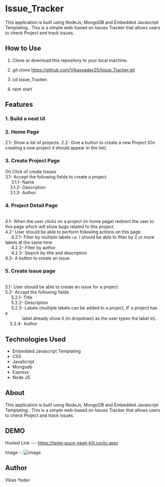 # Issue_Tracker
This application is built using NodeJs, MongoDB and Embedded Javascript Templating . This is a simple web-based on Issues Tracker that allows users to check Project and track issues.
## How to Use

1. Clone or download this repository to your local machine.

2. git clone https://github.com/Vikasyadav25/Issue_Tracker.git

3. cd Issue_Tracker.

4. npm start
   
## Features

### 1. Build a neat UI

### 2. Home Page

2.1- Show a list of projects.
2.2- Give a button to create a new Project (On creating a new project it should appear in the list).

### 3. Create Project Page
On Click of create Issues
<br>3.1- Accept the following fields to create a project.
    <br>&nbsp;&nbsp;&nbsp;&nbsp; 3.1.1- Name
    <br>&nbsp;&nbsp;&nbsp;&nbsp;3.1.2- Description
    <br>&nbsp;&nbsp;&nbsp;&nbsp;3.1.3- Author

### 4. Project Detail Page

<br>4.1- When the user clicks on a project (in home page) redirect the user to this page which will show bugs related to this project.
<br>4.2- User should be able to perform following actions on this page
    <br>&nbsp;&nbsp;&nbsp;&nbsp; 4.2.1- Filter by multiple labels i.e. I should be able to filter by 2 or more labels at the same time
    <br>&nbsp;&nbsp;&nbsp;&nbsp; 4.2.2- Filter by author
    <br>&nbsp;&nbsp;&nbsp;&nbsp; 4.2.3- Search by title and description
<br>4.3- A button to create an issue
### 5. Create issue page

<br>5.1- User should be able to create an issue for a project.
<br>5.2- Accept the following fields
    <br>&nbsp;&nbsp;&nbsp;&nbsp; 5.2.1- Title
    <br>&nbsp;&nbsp;&nbsp;&nbsp; 5.2.2- Description
    <br>&nbsp;&nbsp;&nbsp;&nbsp; 5.2.3- Labels (multiple labels can be added to a project, IF a project has a 
    <br>&nbsp;&nbsp;&nbsp;&nbsp;&nbsp;&nbsp;&nbsp;&nbsp;&nbsp;&nbsp;&nbsp;&nbsp;&nbsp;&nbsp;label already show it (in dropdown) as the user types the label in).
    <br>&nbsp;&nbsp;&nbsp;&nbsp;5.2.4- Author




## Technologies Used

- Embedded Javascript Templating
- CSS
- JavaScript
- Mongodb
- Express
- Node JS

## About

This application is built using NodeJs, MongoDB and Embedded Javascript Templating . This is a simple web-based on Issues Tracker that allows users to check Project and track issues.

## DEMO
Hosted Link --- https://tame-puce-newt-kilt.cyclic.app/


Image -: 
![image](https://github.com/Vikasyadav25/Issue_Tracker/assets/91658308/57862d9a-519e-4d93-b0a1-69935e972207)


## Author
Vikas Yadav
